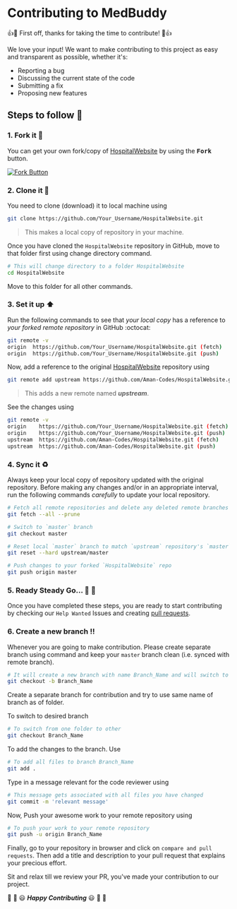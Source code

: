 # Contributing to MedBuddy

:+1::tada: First off, thanks for taking the time to contribute! :tada::+1:

We love your input! We want to make contributing to this project as easy and transparent as possible, whether it's:

- Reporting a bug
- Discussing the current state of the code
- Submitting a fix
- Proposing new features

## Steps to follow :scroll:

### 1. Fork it :fork_and_knife:

You can get your own fork/copy of [HospitalWebsite]( https://github.com/Aman-Codes/HospitalWebsite) by using the <kbd><b>Fork</b></kbd></a> button.

 [![Fork Button](https://help.github.com/assets/images/help/repository/fork_button.jpg)](https://github.com/Aman-Codes/HospitalWebsite)

### 2. Clone it :busts_in_silhouette:

You need to clone (download) it to local machine using

```sh
git clone https://github.com/Your_Username/HospitalWebsite.git
```

> This makes a local copy of repository in your machine.

Once you have cloned the ` HospitalWebsite ` repository in GitHub, move to that folder first using change directory command.

```sh
# This will change directory to a folder HospitalWebsite
cd HospitalWebsite
```

Move to this folder for all other commands.

### 3. Set it up :arrow_up:

Run the following commands to see that *your local copy* has a reference to *your forked remote repository* in GitHub :octocat:

```sh
git remote -v
origin  https://github.com/Your_Username/HospitalWebsite.git (fetch)
origin  https://github.com/Your_Username/HospitalWebsite.git (push)
```

Now, add a reference to the original [HospitalWebsite](https://github.com/Aman-Codes/HospitalWebsite) repository using

```sh
git remote add upstream https://github.com/Aman-Codes/HospitalWebsite.git
```

> This adds a new remote named ***upstream***.

See the changes using

```sh
git remote -v
origin    https://github.com/Your_Username/HospitalWebsite.git (fetch)
origin    https://github.com/Your_Username/HospitalWebsite.git (push)
upstream  https://github.com/Aman-Codes/HospitalWebsite.git (fetch)
upstream  https://github.com/Aman-Codes/HospitalWebsite.git (push)
```

### 4. Sync it :recycle:

Always keep your local copy of repository updated with the original repository.
Before making any changes and/or in an appropriate interval, run the following commands *carefully* to update your local repository.

```sh
# Fetch all remote repositories and delete any deleted remote branches
git fetch --all --prune

# Switch to `master` branch
git checkout master

# Reset local `master` branch to match `upstream` repository's `master` branch
git reset --hard upstream/master

# Push changes to your forked `HospitalWebsite` repo
git push origin master
```

### 5. Ready Steady Go... :turtle: :rabbit2:

Once you have completed these steps, you are ready to start contributing by checking our `Help Wanted` Issues and creating [pull requests](https://github.com/Aman-Codes/HospitalWebsite/pulls).

### 6. Create a new branch :bangbang:

Whenever you are going to make contribution. Please create separate branch using command and keep your `master` branch clean (i.e. synced with remote branch).

```sh
# It will create a new branch with name Branch_Name and will switch to that branch.
git checkout -b Branch_Name
```

Create a separate branch for contribution and try to use same name of branch as of folder.

To switch to desired branch

```sh
# To switch from one folder to other
git checkout Branch_Name
```

To add the changes to the branch. Use

```sh
# To add all files to branch Branch_Name
git add .
```

Type in a message relevant for the code reviewer using

```sh
# This message gets associated with all files you have changed
git commit -m 'relevant message'
```

Now, Push your awesome work to your remote repository using

```sh
# To push your work to your remote repository
git push -u origin Branch_Name
```

Finally, go to your repository in browser and click on `compare and pull requests`.
Then add a title and description to your pull request that explains your precious effort.

Sit and relax till we review your PR, you've made your contribution to our project.

:tada: :confetti_ball: :smiley: _**Happy Contributing**_ :smiley: :confetti_ball: :tada:
